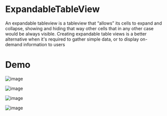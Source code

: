 # ExpandableTableView

An expandable tableview is a tableview that “allows” its cells to expand and collapse, showing and hiding that way other cells that in any other case would be always visible. Creating expandable table views is a better alternative when it's required to gather simple data, or to display on-demand information to users

# Demo
![image](https://github.com/princesojitra/ExpandableTableView/blob/master/ScreenShots/Simulator%20Screen%20Shot%20-%20iPhone%2011%20Pro%20Max%20-%202020-04-29%20at%2014.58.13.png)

![image](https://github.com/princesojitra/ExpandableTableView/blob/master/ScreenShots/Simulator%20Screen%20Shot%20-%20iPhone%2011%20Pro%20Max%20-%202020-04-29%20at%2014.58.14.png)

![image](https://github.com/princesojitra/ExpandableTableView/blob/master/ScreenShots/Simulator%20Screen%20Shot%20-%20iPhone%2011%20Pro%20Max%20-%202020-04-29%20at%2014.58.17.png)

![image](https://github.com/princesojitra/ExpandableTableView/blob/master/ScreenShots/Simulator%20Screen%20Shot%20-%20iPhone%2011%20Pro%20Max%20-%202020-04-29%20at%2014.58.26.png)
